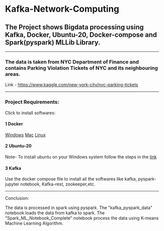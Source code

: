# Kafka-Network-Computing
## The Project shows Bigdata processing using Kafka, Docker, Ubuntu-20, Docker-compose and Spark(pyspark) MLLib Library.
---
### The data is taken from NYC Department of Finance and contains Parking Violation Tickets of NYC and its neighbouring areas.
Link - https://www.kaggle.com/new-york-city/nyc-parking-tickets

---

### Project Requirements:
Click to install softwares:
#### 1 Docker
[Windows](https://www.docker.com/products/docker-desktop) [Mac](https://hub.docker.com/editions/community/docker-ce-desktop-mac?utm_source=docker&utm_medium=webreferral&utm_campaign=dd-smartbutton&utm_location=header) [Linux](https://hub.docker.com/search?offering=community&operating_system=linux&q=&type=edition)

#### 2 Ubuntu-20 
Note- To install ubuntu on your Windows system follow the steps in the [link](https://docs.microsoft.com/en-us/windows/wsl/install-manual)

#### 3 Kafka
Use the docker compose file to install all the softwares like kafka, pyspark-jupyter notebook, Kafka-rest, zookeeper,etc.

---

Conclusion:

The data is processed in spark using pyspark.
The "kafka_pyspark_data" notebook loads the data from kafka to spark.
The "Spark_ML_Notebook_Complete" notebook process the data using K-means Machine Learning Algorithm.
